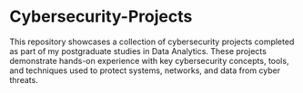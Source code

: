 # Cybersecurity-Projects
This repository showcases a collection of cybersecurity projects completed as part of my postgraduate studies in Data Analytics. These projects demonstrate hands-on experience with key cybersecurity concepts, tools, and techniques used to protect systems, networks, and data from cyber threats.

